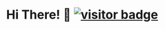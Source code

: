 <h1 align='center'> Hi There! 👋 <a href="#"><img src="https://visitor-badge.laobi.icu/badge?page_id=roboticsengineer93.visitor-badge" alt="visitor badge"></a></h1>
